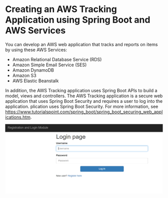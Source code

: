 #  Creating an AWS Tracking Application using Spring Boot and AWS Services

You can develop an AWS web application that tracks and reports on items by using these AWS Services: 

+ Amazon Relational Database Service (RDS)
+ Amazon Simple Email Service (SES)
+ Amazon DynamoDB
+ Amazon S3
+ AWS Elastic Beanstalk

In addition, the AWS Tracking application uses Spring Boot APIs to build a model, views and controllers. The AWS Tracking application is a secure web application that uses Spring Boot Security and requires a user to log into the application. plication uses Spring Boot Security. For more information, see https://www.tutorialspoint.com/spring_boot/spring_boot_securing_web_applications.htm. 

![AWS Tracking Application](images/track1.png)
